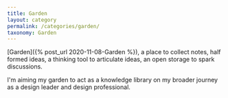 ```yaml
---
title: Garden
layout: category
permalink: /categories/garden/
taxonomy: Garden
---
```


[Garden]({% post_url 2020-11-08-Garden %}), a place to collect notes, half formed ideas, a thinking tool to articulate ideas, an open storage to spark discussions.

I'm aiming my garden to act as a knowledge library on my broader journey as a design leader and design professional.

